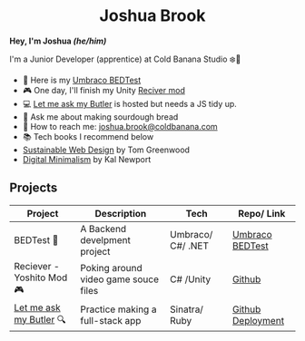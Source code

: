<div align="center">
<h1>Joshua Brook</h1></div>

<b>Hey, I'm Joshua <i>(he/him)</i></b>

I'm a Junior Developer (apprentice) at Cold Banana Studio :snowflake::banana:

- :page_facing_up: Here is my [Umbraco BEDTest](https://github.com/joshuabrookcb/BEDTest) 
- :video_game: One day, I'll finish my Unity [Reciver mod](https://github.com/joshuaabrookuk/7DFPS)
- :computer: [Let me ask my Butler](https://github.com/joshuaabrookuk/letmeaskmybutler) is hosted but needs a JS tidy up.
- :bread: Ask me about making sourdough bread
- :email: How to reach me: joshua.brook@coldbanana.com
- :books: Tech books I recommend below
- [Sustainable Web Design](https://abookapart.com/products/sustainable-web-design) by Tom Greenwood
- [Digital Minimalism](https://www.calnewport.com/books/digital-minimalism/) by Kal Newport

## Projects

| Project | Description | Tech | Repo/ Link
| ----------- | ----------- | ----------- | ----------- |
| BEDTest :page_facing_up:| A Backend develpment project | Umbraco/ C#/ .NET | [Umbraco BEDTest](https://github.com/joshuabrookcb/BEDTest)  |
| Reciever - Yoshito Mod :video_game:| Poking around video game souce files | C# /Unity | [Github](https://github.com/joshuaabrookuk/7DFPS) |
| [Let me ask my Butler](https://letmeaskmybutler.herokuapp.com/) :mag:| Practice making a full-stack app | Sinatra/ Ruby | [Github](https://github.com/joshuaabrookuk/letmeaskmybutler)<br>[Deployment](https://letmeaskmybutler.herokuapp.com/)

<!---
joshuabrookcb/joshuabrookcb is a ✨ special ✨ repository because its `README.md` (this file) appears on your GitHub profile.
You can click the Preview link to take a look at your changes.
--->
